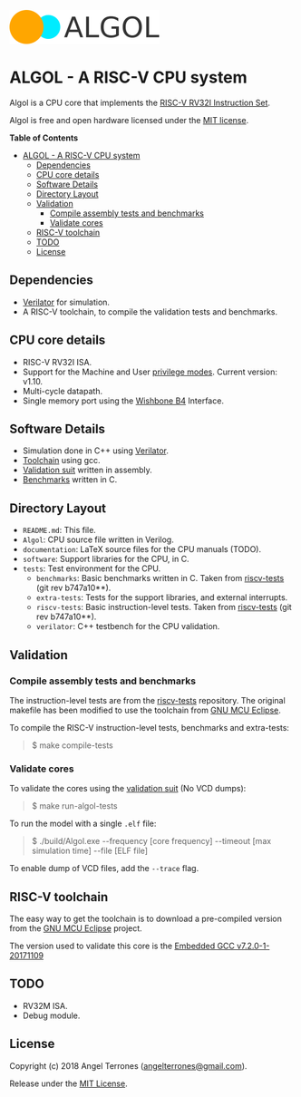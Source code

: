 ![logo](documentation/img/logo.png)

ALGOL - A RISC-V CPU system
===========================

Algol is a CPU core that implements the [RISC-V RV32I Instruction Set](http://riscv.org/).

Algol is free and open hardware licensed under the [MIT license](https://en.wikipedia.org/wiki/MIT_License).

<!-- markdown-toc start - Don't edit this section. Run M-x markdown-toc-refresh-toc -->
**Table of Contents**

- [ALGOL - A RISC-V CPU system](#algol---a-risc-v-cpu-system)
    - [Dependencies](#dependencies)
    - [CPU core details](#cpu-core-details)
    - [Software Details](#software-details)
    - [Directory Layout](#directory-layout)
    - [Validation](#validation)
        - [Compile assembly tests and benchmarks](#compile-assembly-tests-and-benchmarks)
        - [Validate cores](#validate-cores)
    - [RISC-V toolchain](#risc-v-toolchain)
    - [TODO](#todo)
    - [License](#license)

<!-- markdown-toc end -->

Dependencies
------------
- [Verilator](https://www.veripool.org/wiki/verilator) for simulation.
- A RISC-V toolchain, to compile the validation tests and benchmarks.

CPU core details
-----------------
- RISC-V RV32I ISA.
- Support for the Machine and User [privilege modes](https://riscv.org/specifications/privileged-isa/). Current version: v1.10.
- Multi-cycle datapath.
- Single memory port using the [Wishbone B4](https://www.ohwr.org/attachments/179/wbspec_b4.pdf) Interface.

Software Details
----------------
- Simulation done in C++ using [Verilator](https://www.veripool.org/wiki/verilator).
- [Toolchain](http://riscv.org/software-tools/) using gcc.
- [Validation suit](http://riscv.org/software-tools/riscv-tests/) written in assembly.
- [Benchmarks](http://riscv.org/software-tools/riscv-tests/) written in C.

Directory Layout
----------------
- `README.md`: This file.
- `Algol`: CPU source file written in Verilog.
- `documentation`: LaTeX source files for the CPU manuals (TODO).
- `software`: Support libraries for the CPU, in C.
- `tests`: Test environment for the CPU.
    - `benchmarks`: Basic benchmarks written in C. Taken from [riscv-tests](http://riscv.org/software-tools/riscv-tests/) (git rev b747a10**).
    - `extra-tests`: Tests for the support libraries, and external interrupts.
    - `riscv-tests`: Basic instruction-level tests. Taken from [riscv-tests](http://riscv.org/software-tools/riscv-tests/) (git rev b747a10**).
    - `verilator`: C++ testbench for the CPU validation.

Validation
----------
### Compile assembly tests and benchmarks
The instruction-level tests are from the [riscv-tests](http://riscv.org/software-tools/riscv-tests/) repository.
The original makefile has been modified to use the toolchain from [GNU MCU Eclipse](https://gnu-mcu-eclipse.github.io/).

To compile the RISC-V instruction-level tests, benchmarks and extra-tests:

> $ make compile-tests

### Validate cores
To validate the cores using the [validation suit](http://riscv.org/software-tools/riscv-tests/) (No VCD dumps):

> $ make run-algol-tests

To run the model with a single `.elf` file:

> $ ./build/Algol.exe --frequency [core frequency] --timeout [max simulation time] --file [ELF file]

To enable dump of VCD files, add the `--trace` flag.

RISC-V toolchain
----------------
The easy way to get the toolchain is to download a pre-compiled version from the
[GNU MCU Eclipse](https://gnu-mcu-eclipse.github.io/) project.

The version used to validate this core is the [Embedded GCC v7.2.0-1-20171109](https://gnu-mcu-eclipse.github.io/blog/2017/11/09/riscv-none-gcc-v7-2-0-1-20171109-released/)

TODO
----
- RV32M ISA.
- Debug module.

License
-------
Copyright (c) 2018 Angel Terrones (<angelterrones@gmail.com>).

Release under the [MIT License](MITlicense.md).
